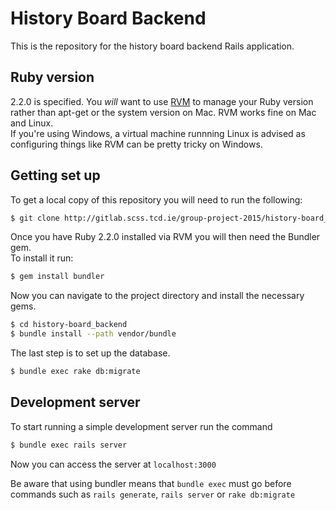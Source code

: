 # History Board Backend

This is the repository for the history board backend Rails application.

## Ruby version

2.2.0 is specified. You *will* want to use [RVM](http:/rvm.io "RVM") to manage your Ruby version rather than apt-get or the system version on Mac. RVM works fine on Mac and Linux.  
If you're using Windows, a virtual machine runnning Linux is advised as configuring things like RVM can be pretty tricky on Windows.

## Getting set up

To get a local copy of this repository you will need to run the following:
```bash
$ git clone http://gitlab.scss.tcd.ie/group-project-2015/history-board_backend.git
```
Once you have Ruby 2.2.0 installed via RVM you will then need the Bundler gem.  
To install it run:
```bash
$ gem install bundler
```
Now you can navigate to the project directory and install the necessary gems.
```bash
$ cd history-board_backend
$ bundle install --path vendor/bundle
```
The last step is to set up the database.
```bash
$ bundle exec rake db:migrate
```

## Development server

To start running a simple development server run the command
```bash
$ bundle exec rails server
```  
Now you can access the server at `localhost:3000`

Be aware that using bundler means that `bundle exec` must go before commands such as `rails generate`, `rails server` or `rake db:migrate`
